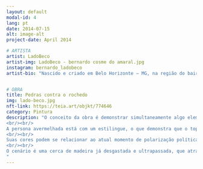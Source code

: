 ```yaml
---
layout: default
modal-id: 4
lang: pt
date: 2014-07-15
alt: image-alt
project-date: April 2014

# ARTISTA
artist: LadoBeco
artist-img: LadoBeco - bernardo cosme do amaral.jpg
instagram: bernardo_ladobeco
artist-bio: "Nascido e criado em Belo Horizonte – MG, na região do bairro Lagoinha, é graduando em Artes Plásticas, pela Guignard (Universidade do Estadual de Minas Gerais). Iniciou seu trabalho com o graffiti e arte de rua há 15 anos e se integrou ao grupo Arte Urbana Rupestre. Atuou como monitor de oficina de grafitti para o programa social Fica Vivo, Projovem e para o coletivo Fábrica de Graffiti."


# OBRA
title: Pedras contra o rochedo
img: lado-beco.jpg
nft-link: https://teia.art/objkt/774646
category: Pintura
description: "O conceito da obra é demonstrar simultaneamente algo elementar e dúbio referenciado em uma brincadeira infantil. Nele trago duas personas em que uma é sustentada pela força da outra. As características físicas delas podem ser entendidas como a pirâmide social que é composta por um base larga, porém limitada de recursos – por isso a persona azul é menor e mais franzina. A persona avermelhada é maior, apesar de ser igualmente franzina, o que pode demonstrar que tanto a base quanto o topo da pirâmide estão com insuficiência de algo que as nutram de verdade. 
<br/><br/>
A persona avermelhada está com um estilingue, o que demonstra que o topo pirâmide está munido de arma enquanto é sustentado pela base, que mesmo com sua limitação e desvantagem de recursos sustenta o topo. O questionamento principal se dá ao fato de ambas as personas estarem vendadas, elas têm armas, alvo, mas não têm visão, o que torna a luta contra verdadeiro inimigo mais complexa. 
<br/><br/>
Suas cores podem se relacionar ao atual momento de polarização política do nosso país, em que estamos no mesmo lugar, mas divididos. E sem a visão, não conseguimos olhar para baixo para ver as necessidades abaixo do nosso umbigo, e nem para cima, para ter uma visão mais ampla. 
<br/><br/>
O cenário é uma cerca de madeira já desgastada e ultrapassada, que atrapalha a visualização de um céu azul perceptível através dos buracos e ranhuras. Esse cenário pode ser interpretado sendo a cerca a velha política, que ainda nos cerca apesar de já podermos ver pequenos buracos que nos conduzem a uma visão mais expansiva do mundo.
"
---
```

